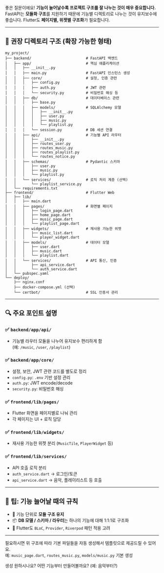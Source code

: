 좋은 질문이에요! **기능이 늘어날수록 프로젝트 구조를 잘 나누는 것이 매우 중요합니다.**  
FastAPI는 **모듈화 구조**를 지원하기 때문에 기능별 디렉토리로 나누는 것이 유지보수에 좋습니다. Flutter도 **페이지별, 위젯별 구조화**가 필요합니다.

---

## 🔧 권장 디렉토리 구조 (확장 가능한 형태)

```
my_project/
├── backend/                         # FastAPI 백엔드
│   ├── app/                         # 핵심 애플리케이션
│   │   ├── __init__.py
│   │   ├── main.py                  # FastAPI 인스턴스 생성
│   │   ├── core/                    # 설정, 인증 관련
│   │   │   ├── config.py
│   │   │   ├── auth.py              # JWT 관련
│   │   │   └── security.py          # 비밀번호 해싱 등
│   │   ├── db/                      # 데이터베이스 관련
│   │   │   ├── base.py
│   │   │   ├── models/              # SQLAlchemy 모델
│   │   │   │   ├── __init__.py
│   │   │   │   ├── user.py
│   │   │   │   ├── music.py
│   │   │   │   └── playlist.py
│   │   │   └── session.py           # DB 세션 연결
│   │   ├── api/                     # 기능별 API 라우터
│   │   │   ├── __init__.py
│   │   │   ├── routes_user.py
│   │   │   ├── routes_music.py
│   │   │   ├── routes_playlist.py
│   │   │   └── routes_notice.py
│   │   ├── schemas/                 # Pydantic 스키마
│   │   │   ├── user.py
│   │   │   ├── music.py
│   │   │   └── playlist.py
│   │   └── services/                # 로직 처리 계층 (선택)
│   │       └── playlist_service.py
│   └── requirements.txt
├── frontend/                        # Flutter Web
│   ├── lib/
│   │   ├── main.dart
│   │   ├── pages/                   # 화면별 페이지
│   │   │   ├── login_page.dart
│   │   │   ├── home_page.dart
│   │   │   ├── music_page.dart
│   │   │   └── playlist_page.dart
│   │   ├── widgets/                 # 재사용 가능한 위젯
│   │   │   ├── music_list.dart
│   │   │   └── player_widget.dart
│   │   ├── models/                  # 데이터 모델
│   │   │   ├── user.dart
│   │   │   ├── music.dart
│   │   │   └── playlist.dart
│   │   └── services/                # API 통신, 인증
│   │       ├── api_service.dart
│   │       └── auth_service.dart
│   └── pubspec.yaml
└── deploy/
    ├── nginx.conf
    ├── docker-compose.yml (선택)
    └── certbot/                     # SSL 인증서 관리
```

---

## 🔍 주요 포인트 설명

### ✅ `backend/app/api/`  
- 기능별 라우터 모듈을 나누어 유지보수 편리하게 함  
  (예: `/music`, `/user`, `/playlist`)

### ✅ `backend/app/core/`  
- 설정, 보안, JWT 관련 코드를 별도로 정리  
- `config.py`: `.env` 기반 설정 관리  
- `auth.py`: JWT encode/decode  
- `security.py`: 비밀번호 해싱

### ✅ `frontend/lib/pages/`  
- Flutter 화면을 페이지별로 나눠 관리  
- 각 페이지는 UI + 로직 담당

### ✅ `frontend/lib/widgets/`  
- 재사용 가능한 위젯 분리 (`MusicTile`, `PlayerWidget` 등)

### ✅ `frontend/lib/services/`  
- API 호출 로직 분리  
- `auth_service.dart` → 로그인/토큰  
- `api_service.dart` → 음악, 플레이리스트 등 호출

---

## 🧠 팁: 기능 늘어날 때의 규칙

- 🔁 기능 단위로 **모듈 구조 유지**
- 📦 **DB 모델 / 스키마 / 라우터**는 하나의 기능에 대해 1:1:1로 구조화
- 📱 Flutter도 `BLoC`, `Provider`, `Riverpod` 패턴 적용 고려

---

필요하시면 위 구조에 따라 기본 파일들을 자동 생성해서 템플릿으로 제공드릴 수 있어요.  
예: `music_page.dart`, `routes_music.py`, `models/music.py` 기본 생성  

생성 원하시나요? 어떤 기능부터 만들어볼까요? (예: 음악부터?)
